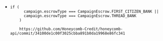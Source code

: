 - ```asciiarmor
  if (
        campaign.escrowType === CampaignEscrow.FIRST_CITIZEN_BANK ||
        campaign.escrowType === CampaignEscrow.THREAD_BANK
      )
      
      https://github.com/Honeycomb-Credit/honeycomb-api/commit/34100de1c00f3025cbba891b0da19968e86fc341
  ```
